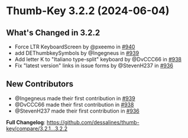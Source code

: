 # Thumb-Key 3.2.2 (2024-06-04)

## What's Changed in 3.2.2

- Force LTR KeyboardScreen by @pxeemo in [#940](https://github.com/dessalines/thumb-key/pull/940)
- add DEThumbkeySymbols by @Ingegneus in [#939](https://github.com/dessalines/thumb-key/pull/939)
- Add letter K to "Italiano type-split" keyboard by @DvCCC66 in [#938](https://github.com/dessalines/thumb-key/pull/938)
- Fix "latest version" links in issue forms by @StevenH237 in [#936](https://github.com/dessalines/thumb-key/pull/936)

## New Contributors

- @Ingegneus made their first contribution in [#939](https://github.com/dessalines/thumb-key/pull/939)
- @DvCCC66 made their first contribution in [#938](https://github.com/dessalines/thumb-key/pull/938)
- @StevenH237 made their first contribution in [#936](https://github.com/dessalines/thumb-key/pull/936)

**Full Changelog**: https://github.com/dessalines/thumb-key/compare/3.2.1...3.2.2

<!-- generated by git-cliff -->
